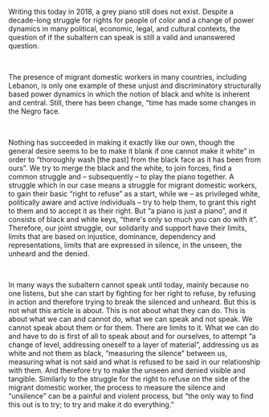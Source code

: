 Writing this today in 2018, a grey piano still does not exist. Despite a decade-long struggle for rights for people of color and a change of power dynamics in many political, economic, legal, and cultural contexts, the question of if the subaltern can speak is still a valid and unanswered question.

<br>

The presence of migrant domestic workers in many countries, including Lebanon, is only one example of these unjust and discriminatory structurally based power dynamics in which the notion of black and white is inherent and central. Still, there has been change, “time has made some changes in the Negro face.

<br>

Nothing has succeeded in making it exactly like our own, though the general desire seems to be to make it blank if one cannot make it white” in order to “thoroughly wash [the past] from the black face as it has been from ours”. We try to merge the black and the white, to join forces, find a common struggle and – subsequently – to play the piano together. A struggle which in our case means a struggle for migrant domestic workers, to gain their basic “right to refuse” as a start, while we – as privileged white, politically aware and active individuals – try to help them, to grant this right to them and to accept it as their right. But “a piano is just a piano”, and it consists of black and white keys, “there's only so much you can do with it”. Therefore, our joint struggle, our solidarity and support have their limits, limits that are based on injustice, dominance, dependency and representations, limits that are expressed in silence, in the unseen, the unheard and the denied.

<br />

In many ways the subaltern cannot speak until today, mainly because no one listens, but she can start by fighting for her right to refuse, by refusing in action and therefore trying to break the silenced and unheard. But this is not what this article is about. This is not about what they can do. This is about what we can and cannot do, what we can speak and not speak. We cannot speak about them or for them. There are limits to it. What we can do and have to do is first of all to speak about and for ourselves, to attempt “a change of level, addressing oneself to a layer of material”, addressing us as white and not them as black, “measuring the silence” between us, measuring what is not said and what is refused to be said in our relationship with them. And therefore try to make the unseen and denied visible and tangible. Similarly to the struggle for the right to refuse on the side of the migrant domestic worker, the process to measure the silence and “unsilence” can be a painful and violent process, but “the only way to find this out is to try; to try and make it do everything.”
